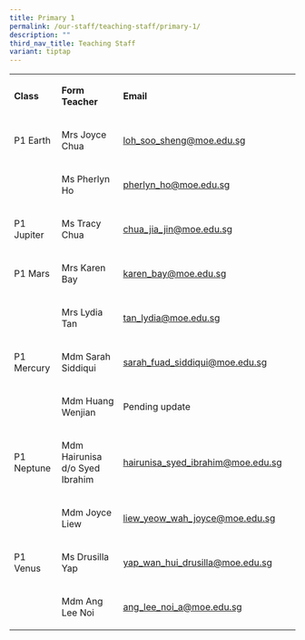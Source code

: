 ```yaml
---
title: Primary 1
permalink: /our-staff/teaching-staff/primary-1/
description: ""
third_nav_title: Teaching Staff
variant: tiptap
---
```

<table style="minWidth: 100px">
<colgroup>
<col>
<col>
<col>
<col>
</colgroup>
<tbody>
<tr>
<td rowspan="1" colspan="1">
<p><strong>Class</strong>
</p>
</td>
<td rowspan="1" colspan="1">
<p><strong>Form Teacher</strong>
</p>
</td>
<td rowspan="1" colspan="1">
<p><strong>Email</strong>
</p>
</td>
<td rowspan="1" colspan="1">
<p></p>
</td>
</tr>
<tr>
<td rowspan="1" colspan="1">
<p>P1 Earth</p>
</td>
<td rowspan="1" colspan="1">
<p>Mrs Joyce Chua</p>
</td>
<td rowspan="1" colspan="1">
<p><a href="mailto:loh_soo_sheng@moe.edu.sg" rel="noopener noreferrer nofollow" target="_blank">loh_soo_sheng@moe.edu.sg</a>
</p>
</td>
<td rowspan="1" colspan="1">
<p></p>
</td>
</tr>
<tr>
<td rowspan="1" colspan="1">
<p></p>
</td>
<td rowspan="1" colspan="1">
<p>Ms Pherlyn Ho</p>
</td>
<td rowspan="1" colspan="1">
<p><a href="mailto:pherlyn_ho@moe.edu.sg" rel="noopener noreferrer nofollow" target="_blank">pherlyn_ho@moe.edu.sg</a>
</p>
</td>
<td rowspan="1" colspan="1">
<p></p>
</td>
</tr>
<tr>
<td rowspan="1" colspan="1">
<p>P1 Jupiter</p>
</td>
<td rowspan="1" colspan="1">
<p>Ms Tracy Chua</p>
</td>
<td rowspan="1" colspan="1">
<p><a href="mailto:chua_jia_jin@moe.edu.sg" rel="noopener noreferrer nofollow" target="_blank">chua_jia_jin@moe.edu.sg</a>
</p>
</td>
<td rowspan="1" colspan="1">
<p></p>
</td>
</tr>
<tr>
<td rowspan="1" colspan="1">
<p>P1 Mars</p>
</td>
<td rowspan="1" colspan="1">
<p>Mrs Karen Bay</p>
</td>
<td rowspan="1" colspan="1">
<p><a href="mailto:karen_bay@moe.edu.sg" rel="noopener noreferrer nofollow" target="_blank">karen_bay@moe.edu.sg</a>
</p>
</td>
<td rowspan="1" colspan="1">
<p></p>
</td>
</tr>
<tr>
<td rowspan="1" colspan="1">
<p></p>
</td>
<td rowspan="1" colspan="1">
<p>Mrs Lydia Tan</p>
</td>
<td rowspan="1" colspan="1">
<p><a href="mailto:tan_lydia@moe.edu.sg" rel="noopener noreferrer nofollow" target="_blank">tan_lydia@moe.edu.sg</a>
</p>
</td>
<td rowspan="1" colspan="1">
<p></p>
</td>
</tr>
<tr>
<td rowspan="1" colspan="1">
<p>P1 Mercury</p>
</td>
<td rowspan="1" colspan="1">
<p>Mdm Sarah Siddiqui</p>
</td>
<td rowspan="1" colspan="1">
<p><a href="mailto:sarah_fuad_siddiqui@moe.edu.sg" rel="noopener noreferrer nofollow" target="_blank">sarah_fuad_siddiqui@moe.edu.sg</a>
</p>
</td>
<td rowspan="1" colspan="1">
<p></p>
</td>
</tr>
<tr>
<td rowspan="1" colspan="1">
<p></p>
</td>
<td rowspan="1" colspan="1">
<p>Mdm Huang Wenjian</p>
</td>
<td rowspan="1" colspan="1">
<p>Pending update</p>
</td>
<td rowspan="1" colspan="1">
<p></p>
</td>
</tr>
<tr>
<td rowspan="1" colspan="1">
<p>P1 Neptune</p>
</td>
<td rowspan="1" colspan="1">
<p>Mdm Hairunisa d/o Syed Ibrahim</p>
</td>
<td rowspan="1" colspan="1">
<p><a href="mailto:hairunisa_syed_ibrahim@moe.edu.sg" rel="noopener noreferrer nofollow" target="_blank">hairunisa_syed_ibrahim@moe.edu.sg</a>
</p>
</td>
<td rowspan="1" colspan="1">
<p></p>
</td>
</tr>
<tr>
<td rowspan="1" colspan="1">
<p></p>
</td>
<td rowspan="1" colspan="1">
<p>Mdm Joyce Liew</p>
</td>
<td rowspan="1" colspan="1">
<p><a href="mailto:liew_yeow_wah_joyce@moe.edu.sg" rel="noopener noreferrer nofollow" target="_blank">liew_yeow_wah_joyce@moe.edu.sg</a>
</p>
</td>
<td rowspan="1" colspan="1">
<p></p>
</td>
</tr>
<tr>
<td rowspan="1" colspan="1">
<p>P1 Venus</p>
</td>
<td rowspan="1" colspan="1">
<p>Ms Drusilla Yap</p>
</td>
<td rowspan="1" colspan="1">
<p><a href="mailto:yap_wan_hui_drusilla@moe.edu.sg" rel="noopener noreferrer nofollow" target="_blank">yap_wan_hui_drusilla@moe.edu.sg</a>
</p>
</td>
<td rowspan="1" colspan="1">
<p></p>
</td>
</tr>
<tr>
<td rowspan="1" colspan="1">
<p></p>
</td>
<td rowspan="1" colspan="1">
<p>Mdm Ang Lee Noi</p>
</td>
<td rowspan="1" colspan="1">
<p><a href="mailto:ang_lee_noi_a@moe.edu.sg" rel="noopener noreferrer nofollow" target="_blank">ang_lee_noi_a@moe.edu.sg</a>
</p>
</td>
<td rowspan="1" colspan="1">
<p></p>
</td>
</tr>
</tbody>
</table>
<p></p>